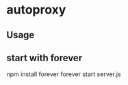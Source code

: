 autoproxy
=========

## Usage
## start with forever
  npm install forever
  forever start server.js
